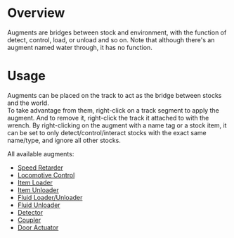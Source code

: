 # Overview
Augments are bridges between stock and environment, with the function of detect, control, load, or unload and so on.
Note that although there's an augment named water through, it has no function.

# Usage
Augments can be placed on the track to act as the bridge between stocks and the world.  
To take advantage from them, right-click on a track segment to apply the augment. 
And to remove it, right-click the track it attached to with the wrench.
By right-clicking on the augment with a name tag or a stock item, it can be set to only detect/control/interact stocks with the exact same name/type, and ignore all other stocks.

All available augments:
* [Speed Retarder](immersiverailroading:wiki/en_us/augments/augment_speed_retarder.md)
* [Locomotive Control](immersiverailroading:wiki/en_us/augments/augment_control.md)
* [Item Loader](immersiverailroading:wiki/en_us/augments/augment_item_loader.md)
* [Item Unloader](immersiverailroading:wiki/en_us/augments/augment_item_unloader.md)
* [Fluid Loader/Unloader](immersiverailroading:wiki/en_us/augments/augment_fluid_loader.md)
* [Fluid Unloader](immersiverailroading:wiki/en_us/augments/augment_fluid_unloader.md)
* [Detector](immersiverailroading:wiki/en_us/augments/augment_detector.md)
* [Coupler](immersiverailroading:wiki/en_us/augments/augment_coupler.md)
* [Door Actuator](immersiverailroading:wiki/en_us/augments/augment_actuator.md)